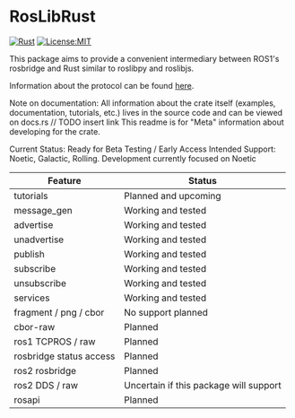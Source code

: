# RosLibRust
[![Rust](https://github.com/Carter12s/roslibrust/actions/workflows/rust.yml/badge.svg)](https://github.com/Carter12s/roslibrust/actions/workflows/rust.yml)
[![License:MIT](https://img.shields.io/badge/License-MIT-yellow.svg)](https://opensource.org/licenses/MIT)

This package aims to provide a convenient intermediary between ROS1's rosbridge and Rust similar to roslibpy and roslibjs.

Information about the protocol can be found [here](https://github.com/RobotWebTools/rosbridge_suite).

Note on documentation:
All information about the crate itself (examples, documentation, tutorials, etc.) lives in the source code and can be viewed on
docs.rs // TODO insert link
This readme is for "Meta" information about developing for the crate.

Current Status: Ready for Beta Testing / Early Access
Intended Support: Noetic, Galactic, Rolling. Development currently focused on Noetic

| Feature                      | Status                                                      |
|------------------------------|-------------------------------------------------------------|
| tutorials                    | Planned and upcoming                                        |
| message_gen                  | Working and tested|
| advertise                    | Working and tested|
| unadvertise                  | Working and tested                                          |
| publish                      | Working and tested|
| subscribe                    | Working and tested|
| unsubscribe                  | Working and tested| 
| services                     | Working and tested                                          |
| fragment / png / cbor        | No support planned                                          |
| cbor-raw                     | Planned                                                     |
| ros1 TCPROS / raw            | Planned                                                     |
| rosbridge status access      | Planned                                                     |
| ros2 rosbridge               | Planned                                                     |
| ros2 DDS / raw               | Uncertain if this package will support                      |
| rosapi                       | Planned                                                     |

